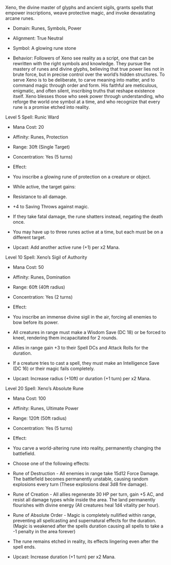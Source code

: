 Xeno, the divine master of glyphs and ancient sigils, grants spells that empower inscriptions, weave protective magic, and invoke devastating arcane runes.

- Domain: Runes, Symbols, Power
    
- Alignment: True Neutral 
    
- Symbol: A glowing rune stone
    
- Behavior: Followers of Xeno see reality as a script, one that can be rewritten with the right symbols and knowledge. They pursue the mastery of runes and divine glyphs, believing that true power lies not in brute force, but in precise control over the world’s hidden structures. To serve Xeno is to be deliberate, to carve meaning into matter, and to command magic through order and form. His faithful are meticulous, enigmatic, and often silent, inscribing truths that reshape existence itself. Xeno blesses those who seek power through understanding, who reforge the world one symbol at a time, and who recognize that every rune is a promise etched into reality.
    

Level 5 Spell: Runic Ward

- Mana Cost: 20
    
- Affinity: Runes, Protection
    
- Range: 30ft (Single Target)
    
- Concentration: Yes (5 turns)
    
- Effect:
    

- You inscribe a glowing rune of protection on a creature or object.
    
- While active, the target gains:
    

- Resistance to all damage.
    
- +4 to Saving Throws against magic.
    
- If they take fatal damage, the rune shatters instead, negating the death once.
    

- You may have up to three runes active at a time, but each must be on a different target.
    

- Upcast: Add another active rune (+1) per x2 Mana.
    

Level 10 Spell: Xeno’s Sigil of Authority

- Mana Cost: 50
    
- Affinity: Runes, Domination
    
- Range: 60ft (40ft radius)
    
- Concentration: Yes (2 turns)
    
- Effect:
    

- You inscribe an immense divine sigil in the air, forcing all enemies to bow before its power.
    
- All creatures in range must make a Wisdom Save (DC 18) or be forced to kneel, rendering them incapacitated for 2 rounds.
    
- Allies in range gain +3 to their Spell DCs and Attack Rolls for the duration.
    
- If a creature tries to cast a spell, they must make an Intelligence Save (DC 16) or their magic fails completely.
    

- Upcast: Increase radius (+10ft) or duration (+1 turn) per x2 Mana.
    

Level 20 Spell: Xeno’s Absolute Rune

- Mana Cost: 100
    
- Affinity: Runes, Ultimate Power
    
- Range: 120ft (50ft radius)
    
- Concentration: Yes (5 turns)
    
- Effect:
    

- You carve a world-altering rune into reality, permanently changing the battlefield.
    
- Choose one of the following effects:
    

- Rune of Destruction - All enemies in range take 15d12 Force Damage. The battlefield becomes permanently unstable, causing random explosions every turn (These explosions deal 3d8 fire damage).
    
- Rune of Creation - All allies regenerate 30 HP per turn, gain +5 AC, and resist all damage types while inside the area. The land permanently flourishes with divine energy (All creatures heal 1d4 vitality per hour).
    
- Rune of Absolute Order - Magic is completely nullified within range, preventing all spellcasting and supernatural effects for the duration. (Magic is weakened after the spells duration causing all spells to take a -1 penalty in the area forever)
    

- The rune remains etched in reality, its effects lingering even after the spell ends.
    

- Upcast: Increase duration (+1 turn) per x2 Mana.